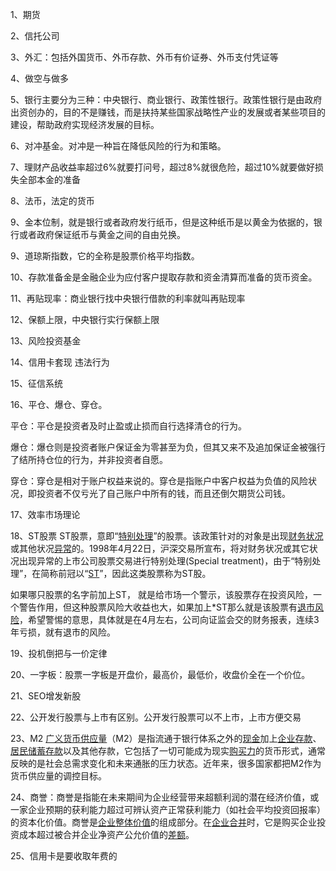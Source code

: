 1、期货

2、信托公司

3、外汇：包括外国货币、外币存款、外币有价证券、外币支付凭证等

4、做空与做多

5、银行主要分为三种：中央银行、商业银行、政策性银行。政策性银行是由政府出资创办的，目的不是赚钱，而是扶持某些国家战略性产业的发展或者某些项目的建设，帮助政府实现经济发展的目标。

6、对冲基金。对冲是一种旨在降低风险的行为和策略。

7、理财产品收益率超过6%就要打问号，超过8%就很危险，超过10%就要做好损失全部本金的准备

8、法币，法定的货币

9、金本位制，就是银行或者政府发行纸币，但是这种纸币是以黄金为依据的，银行或者政府保证纸币与黄金之间的自由兑换。

9、道琼斯指数，它的全称是股票价格平均指数。

10、存款准备金是金融企业为应付客户提取存款和资金清算而准备的货币资金。

11、再贴现率：商业银行找中央银行借款的利率就叫再贴现率

12、保额上限，中央银行实行保额上限

13、风险投资基金

14、信用卡套现  违法行为

15、征信系统

16、平仓、爆仓、穿仓。

平仓：平仓是投资者及时止盈或止损而自行选择清仓的行为。

爆仓：爆仓则是投资者账户保证金为零甚至为负，但其又来不及追加保证金被强行了结所持仓位的行为，并非投资者自愿。

穿仓：穿仓是相对于账户权益来说的。穿仓是指账户中客户权益为负值的风险状况，即投资者不仅亏光了自己账户中所有的钱，而且还倒欠期货公司钱。

17、效率市场理论

18、ST股票     ST股票，意即“[特别处理](https://baike.baidu.com/item/特别处理/5461960)”的股票。该政策针对的对象是出现[财务状况](https://baike.baidu.com/item/财务状况/893675)或其他状况[异常](https://baike.baidu.com/item/异常/33341)的。1998年4月22日，沪深交易所宣布，将对财务状况或其它状况出现异常的上市公司股票交易进行特别处理(Special treatment)，由于“特别处理”，在简称前冠以“[ST](https://baike.baidu.com/item/ST/13466131)”，因此这类股票称为ST股。

如果哪只股票的名字前加上ST， 就是给市场一个警示，该股票存在投资风险，一个警告作用，但这种股票风险大收益也大，如果加上*ST那么就是该股票有[退市风险](https://baike.baidu.com/item/退市风险/639821)，希望警惕的意思，具体就是在4月左右，公司向证监会交的财务报表，连续3年亏损，就有退市的风险。

19、投机倒把与一价定律

20、一字板：股票一字板是开盘价，最高价，最低价，收盘价全在一个价位。

21、SEO增发新股

22、公开发行股票与上市有区别。公开发行股票可以不上市，上市方便交易

23、M2 [广义货币供应量](https://baike.baidu.com/item/广义货币供应量/10328996?fromModule=lemma_inlink)（M2）是指流通于银行体系之外的[现金](https://baike.baidu.com/item/现金/2761?fromModule=lemma_inlink)加上[企业存款](https://baike.baidu.com/item/企业存款/2781789?fromModule=lemma_inlink)、[居民储蓄存款](https://baike.baidu.com/item/居民储蓄存款/356908?fromModule=lemma_inlink)以及其他存款，它包括了一切可能成为现实[购买力](https://baike.baidu.com/item/购买力/794428?fromModule=lemma_inlink)的货币形式，通常反映的是社会总需求变化和未来通胀的压力状态。近年来，很多国家都把M2作为货币供应量的调控目标。

24、商誉：商誉是指能在未来期间为企业经营带来超额利润的潜在经济价值，或一家企业预期的获利能力超过可辨认资产正常获利能力（如社会平均投资回报率）的资本化价值。商誉是[企业整体价值](https://baike.baidu.com/item/企业整体价值/10705524?fromModule=lemma_inlink)的组成部分。在[企业合并](https://baike.baidu.com/item/企业合并/635005?fromModule=lemma_inlink)时，它是购买企业投资成本超过被合并企业净资产公允价值的[差额](https://baike.baidu.com/item/差额/1855778?fromModule=lemma_inlink)。

25、信用卡是要收取年费的
